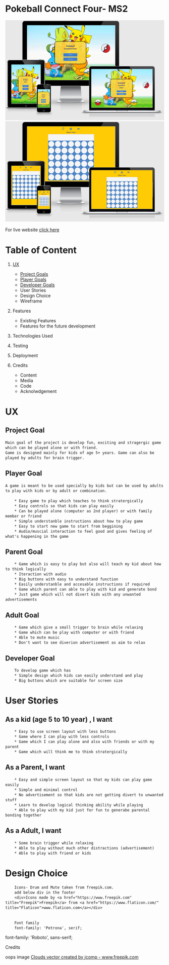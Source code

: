 # **Pokeball Connect Four- MS2**
    
![Main Page Responsive Design](assets/images/responsive-main-page.png)
![Game Page Responsive Design](assets/images/responsive-game-page.png)

For live website [click here](https://rajendradanve.github.io/connectfour)

#   Table of Content

 1. [UX](#UX)
    *   [Project Goals](#project-goal)
    *   [Player Goals](#player-goal)
    *   [Developer Goals](#developer-goals)
    *   User Stories
    *   Design Choice
    *   Wireframe

 2. Features
    *   Existing Features
    *   Features for the future development

3.  Technologies Used

4.  Testing

5. Deployment

6. Credits
    *   Content
    *   Media
    *   Code
    *   Acknolwdgement  

 # UX

##  Project Goal
    Main goal of the project is develop fun, exciting and stragergic game which can be played alone or with friend.
    Game is designed mainly for kids of age 5+ years. Game can also be played by adults for brain trigger.

##   Player Goal
    A game is meant to be used specially by kids but can be used by adults to play with kids or by adult or combination.
    
        * Easy game to play which teaches to think stratergically 
        * Easy controls so that kids can play easily
        * Can be played alone (computer as 2nd player) or with family member or friend
        * Simple understanble instructions about how to play game
        * Easy to start new game to start from beggining
        * Audio/muscial interaction to feel good and gives feeling of what's happening in the game

##   Parent Goal

        * Game which is easy to play but also will teach my kid about how to think logically
        * Iteraction with audio
        * Big buttons with easy to understand function
        * Easily understanble and accesable instructions if required
        * Game which parent can able to play with kid and generate bond
        * Just game which will not divert kids with any unwanted advertisements

##   Adult Goal

        * Game which give a small trigger to brain while relaxing
        * Game which can be play with computer or with friend
        * Able to mute music
        * Don't want to see diverion advertisement as aim to relax
       

## Developer Goal
        To develop game which has
        * Simple design which kids can easily understand and play
        * Big buttons which are suitable for screen size 
        


# User Stories

## As a kid (age 5 to 10 year) , I want

        * Easy to use screen layout with less buttons
        * Game where I can play with less controls
        * Game which I can play alone and also with friends or with my parent
        * Game which will think me to think stratergically

##  As a Parent, I want
        * Easy and simple screen layout so that my kids can play game easily
        * Simple and minimal control 
        * No advertisement so that kids are not getting divert to unwanted stuff
        * Learn to develop logical thinking ability while playing
        * Able to play with my kid just for fun to generabe parental bonding together
    
## As a Adult, I want
        * Some brain trigger while relaxing
        * Able to play without much other distractions (advertisement)
        * Able to play with friend or kids

#   Design Choice

        

        Icons- Drum and Mute taken from freepik.com. 
        add below div in the footer
        <div>Icons made by <a href="https://www.freepik.com" title="Freepik">Freepik</a> from <a href="https://www.flaticon.com/" title="Flaticon">www.flaticon.com</a></div>


        Font family
        font-family: 'Petrona', serif;
font-family: 'Roboto', sans-serif;


Credits

oops image
<a href="https://www.freepik.com/vectors/clouds">Clouds vector created by jcomp - www.freepik.com</a>